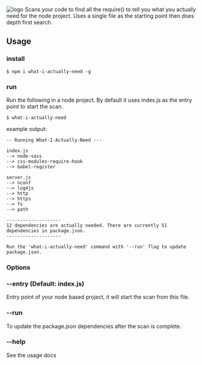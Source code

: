 ![logo](https://i.imgur.com/Zc5otUj.png)
Scans your code to find all the require() to tell you what you actually need for the node project. Uses a single file as the starting point then does depth first search.

## Usage

### install
```
$ npm i what-i-actually-need -g
```

### run
Run the following in a node project.
By default it uses index.js as the entry point to start the scan.
```
$ what-i-actually-need
```
example output:
```
-- Running What-I-Actually-Need ---

index.js
--> node-sass
--> css-modules-require-hook
--> babel-register

server.js
--> nconf
--> log4js
--> http
--> https
--> fs
--> path

--------------------
12 dependencies are actually needed. There are currently 51 dependencies in package.json.
--------------------

Run the 'what-i-actually-need' command with '--run' flag to update package.json.
```

### Options

### --entry (Default: index.js) 
Entry point of your node based project, it will start the scan from this file.

### --run
To update the package.json dependencies after the scan is complete.

### --help
See the usage docs
